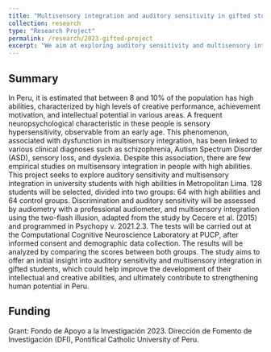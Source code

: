 ```yaml
---
title: "Multisensory integration and auditory sensitivity in gifted students from a private university in Metropolitan Lima"
collection: research
type: "Research Project"
permalink: /research/2023-gifted-project
excerpt: "We aim at exploring auditory sensitivity and multisensory integration in university students with high abilities in Metropolitan Lima. <br/><img src='/images/gifted.JPG'>"
---
```


## Summary
In Peru, it is estimated that between 8 and 10% of the population has high abilities, characterized by high levels of creative performance, achievement motivation, and intellectual potential in various areas. A frequent neuropsychological characteristic in these people is sensory hypersensitivity, observable from an early age. This phenomenon, associated with dysfunction in multisensory integration, has been linked to various clinical diagnoses such as schizophrenia, Autism Spectrum Disorder (ASD), sensory loss, and dyslexia. Despite this association, there are few empirical studies on multisensory integration in people with high abilities. This project seeks to explore auditory sensitivity and multisensory integration in university students with high abilities in Metropolitan Lima. 128 students will be selected, divided into two groups: 64 with high abilities and 64 control groups. Discrimination and auditory sensitivity will be assessed by audiometry with a professional audiometer, and multisensory integration using the two-flash illusion, adapted from the study by Cecere et al. (2015) and programmed in Psychopy v. 2021.2.3. The tests will be carried out at the Computational Cognitive Neuroscience Laboratory at PUCP, after informed consent and demographic data collection. The results will be analyzed by comparing the scores between both groups. The study aims to offer an initial insight into auditory sensitivity and multisensory integration in gifted students, which could help improve the development of their intellectual and creative abilities, and ultimately contribute to strengthening human potential in Peru.

## Funding
Grant: Fondo de Apoyo a la Investigación 2023. Dirección de Fomento de Investigación (DFI), Pontifical Catholic University of Peru.
